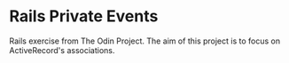# Rails Private Events

Rails exercise from The Odin Project. The aim of this project is to focus on ActiveRecord's associations.
